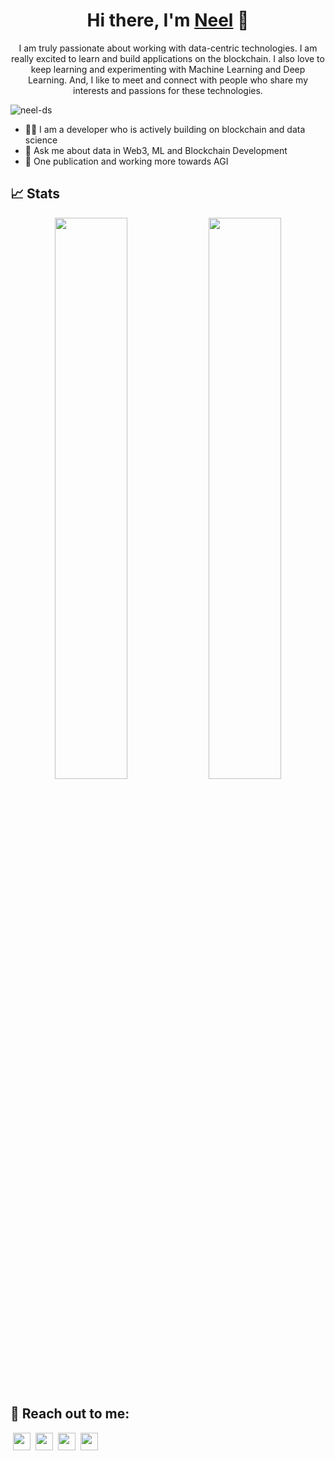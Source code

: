<h1 align='center'> Hi there, I'm <a href="https://linktr.ee/neel_patel" target="_blank" rel="noreferrer">Neel</a> 👋</h1>

<p align='center'> I am truly passionate about working with data-centric technologies. I am really excited to learn and build applications on the blockchain. I also love to keep learning and experimenting with Machine Learning and Deep Learning. And, I like to meet and connect with people who share my interests and passions for these technologies. </p>
<p align="left"> <img src="https://komarev.com/ghpvc/?username=neel-ds&label=Profile%20views&color=0e75b6&style=flat" alt="neel-ds" /> </p>

- 👨‍💻 I am a developer who is actively building on blockchain and data science
- 🎯 Ask me about data in Web3, ML and Blockchain Development
- 🏅 One publication and working more towards AGI
  
## 📈 Stats
<p align="center">
  <img width="48%" src="https://github-readme-stats.vercel.app/api?username=neel-ds&show_icons=true&hide_border=true&theme=tokyonight" />
  <img width="48%" src="https://github-readme-streak-stats.herokuapp.com/?user=neel-ds&hide_border=true&theme=tokyonight" />
</p>

## 🤝 Reach out to me:
&nbsp;<a href="https://twitter.com/0xneel2"><image src="https://cdn.jsdelivr.net/npm/simple-icons@v5/icons/twitter.svg" height="28"></a>&nbsp;&nbsp;<a href="https://www.linkedin.com/in/neel_ds/"><image src="https://cdn.jsdelivr.net/npm/simple-icons@v5/icons/linkedin.svg" height="28"></a>&nbsp;&nbsp;<a href="https://t.me/neel_ds"><image src="https://cdn.jsdelivr.net/npm/simple-icons@v5/icons/telegram.svg" height="28"></a>&nbsp;&nbsp;<a href="mailto:neelp0980@gmail.com?subject=Hey%20Neel,%20From%20Github"><image src="https://cdn.jsdelivr.net/npm/simple-icons@v5/icons/gmail.svg" height="28"></a>&nbsp;&nbsp;
